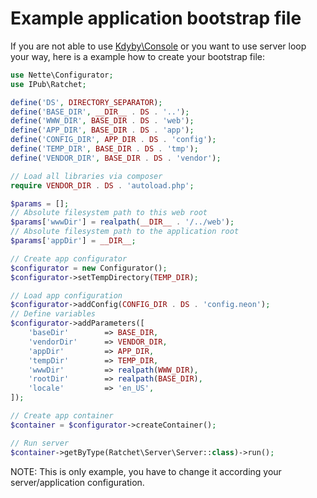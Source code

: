 # Example application bootstrap file

If you are not able to use [Kdyby\Console](https://github.com/Kdyby/Console) or you want to use server loop your way, here is a example how to create your bootstrap file:

```php
use Nette\Configurator;
use IPub\Ratchet;

define('DS', DIRECTORY_SEPARATOR);
define('BASE_DIR', __DIR__ . DS . '..');
define('WWW_DIR', BASE_DIR . DS . 'web');
define('APP_DIR', BASE_DIR . DS . 'app');
define('CONFIG_DIR', APP_DIR . DS . 'config');
define('TEMP_DIR', BASE_DIR . DS . 'tmp');
define('VENDOR_DIR', BASE_DIR . DS . 'vendor');

// Load all libraries via composer
require VENDOR_DIR . DS . 'autoload.php';

$params = [];
// Absolute filesystem path to this web root
$params['wwwDir'] = realpath(__DIR__ . '/../web');
// Absolute filesystem path to the application root
$params['appDir'] = __DIR__;

// Create app configurator
$configurator = new Configurator();
$configurator->setTempDirectory(TEMP_DIR);

// Load app configuration
$configurator->addConfig(CONFIG_DIR . DS . 'config.neon');
// Define variables
$configurator->addParameters([
	'baseDir'        => BASE_DIR,
	'vendorDir'      => VENDOR_DIR,
	'appDir'         => APP_DIR,
	'tempDir'        => TEMP_DIR,
	'wwwDir'         => realpath(WWW_DIR),
	'rootDir'        => realpath(BASE_DIR),
	'locale'         => 'en_US',
]);

// Create app container
$container = $configurator->createContainer();

// Run server
$container->getByType(Ratchet\Server\Server::class)->run();
```

NOTE: This is only example, you have to change it according your server/application configuration.
